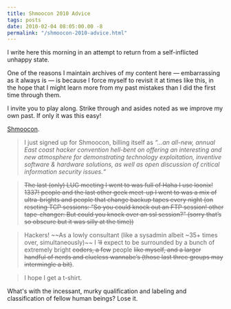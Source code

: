 ```yaml
---
title: Shmoocon 2010 Advice
tags: posts
date: 2010-02-04 08:05:00.00 -8
permalink: "/shmoocon-2010-advice.html"
---
```

I write here this morning in an attempt to return from a self-inflicted unhappy state.

One of the reasons I maintain archives of my content here — embarrassing as it always is — is because I force myself to revisit it at times like this, in the hope that I might learn more from my past mistakes than I did the first time through them.

I invite you to play along. Strike through and asides noted as we improve my own past. If only it was this easy!

[Shmoocon](/shmoocon).

> I just signed up for Shmoocon, billing itself as _“...an all-new, annual East coast hacker convention hell-bent on offering an interesting and new atmosphere for demonstrating technology exploitation, inventive software & hardware solutions, as well as open discussion of critical information security issues.“_
>

> ~~The last (only) LUG meeting I went to was full of Haha I use loonix! 1337! people and the last other geek meet-up I went to was a mix of ultra-brights and people that change backup tapes every night (on reseting TCP sessions: “So you could knock out an FTP session! other tape-changer: But could you knock over an ssl session?” (sorry that’s so obscure but it was silly at the time))~~
>

> Hackers! ~~As a lowly consultant (like a sysadmin albeit ~35+ times over, simultaneously)~~ I ~~’ll~~ expect to be surrounded by a bunch of extremely bright ~~coders, a few~~ people ~~like myself, and a larger handful of nerds and clueless wannabe’s (those last three groups may intermingle a bit)~~.
>

> I hope I get a t-shirt.

What's with the incessant, murky qualification and labeling and classification of fellow human beings? Lose it.